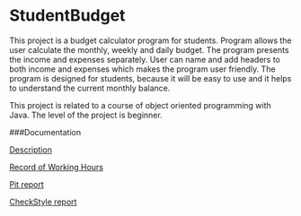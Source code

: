 # StudentBudget
This project is a budget calculator program for students. Program allows the user calculate the monthly, weekly and daily budget. The program presents the income and expenses separately. User can name and add headers to both income and expenses which makes the program user friendly. The program is designed for students, because it will be easy to use and it helps to understand the current monthly balance.

This project is related to a course of object oriented programming with Java. The level of the project is beginner.

###Documentation

[Description](documentation/topicDescription.md)

[Record of Working Hours](documentation/recordOfWorkingHours.md)

[Pit report](https://htmlpreview.github.io/?https://github.com/elisanur/StudentBudget/master/documentation/pit-reports/aikaleimatähän/index.html)

[CheckStyle report](https://htmlpreview.github.io/?https://github.com/elisanur/StudentBudget/master/documentation/checkstyle-report/checkstyle.html)
